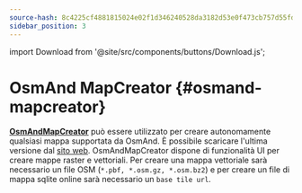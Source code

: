 ```yaml
---
source-hash: 8c4225cf4881815024e02f1d346240528da3182d53e0f473cb757d55fd61f6b9
sidebar_position: 3
---
```

import Download from '@site/src/components/buttons/Download.js';

# OsmAnd MapCreator {#osmand-mapcreator}


[**OsmAndMapCreator**](https://wiki.openstreetmap.org/wiki/OsmAndMapCreator) può essere utilizzato per creare autonomamente qualsiasi mappa supportata da OsmAnd. È possibile scaricare l'ultima versione dal [sito web](https://download.osmand.net/latest-night-build/OsmAndMapCreator-main.zip). OsmAndMapCreator dispone di funzionalità UI per creare mappe raster e vettoriali. Per creare una mappa vettoriale sarà necessario un file OSM (`*.pbf, *.osm.gz, *.osm.bz2`) e per creare un file di mappa sqlite online sarà necessario un `base tile url`.

<Download link="https://download.osmand.net/latest-night-build/OsmAndMapCreator-main.zip"/>